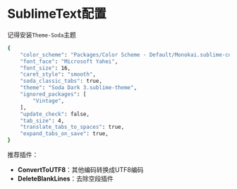 # SublimeText配置

记得安装`Theme-Soda`主题

```bash
{
    "color_scheme": "Packages/Color Scheme - Default/Monokai.sublime-color-scheme",
    "font_face": "Microsoft Yahei",
    "font_size": 16,
    "caret_style": "smooth",
    "soda_classic_tabs": true,
    "theme": "Soda Dark 3.sublime-theme",
    "ignored_packages": [
        "Vintage",
    ],
    "update_check": false,
    "tab_size": 4,
    "translate_tabs_to_spaces": true,
    "expand_tabs_on_save": true,
}
```

推荐插件：

* **ConvertToUTF8**：其他编码转换成UTF8编码
* **DeleteBlankLines**：去除空段插件
